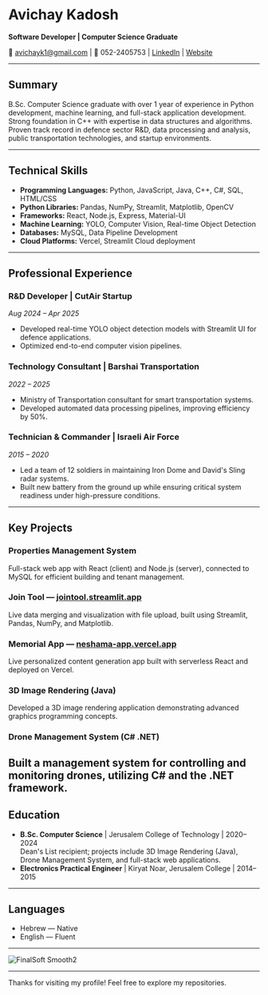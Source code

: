 # Avichay Kadosh  
**Software Developer | Computer Science Graduate**

📧 avichayk1@gmail.com | 📱 052-2405753 | [LinkedIn](https://linkedin.com/in/avichaykadosh) | [Website](https://avichay-website.vercel.app/) 

---

## Summary  
B.Sc. Computer Science graduate with over 1 year of experience in Python development, machine learning, and full-stack application development. Strong foundation in C++ with expertise in data structures and algorithms. Proven track record in defence sector R&D, data processing and analysis, public transportation technologies, and startup environments.

---

## Technical Skills  
- **Programming Languages:** Python, JavaScript, Java, C++, C#, SQL, HTML/CSS  
- **Python Libraries:** Pandas, NumPy, Streamlit, Matplotlib, OpenCV  
- **Frameworks:** React, Node.js, Express, Material-UI  
- **Machine Learning:** YOLO, Computer Vision, Real-time Object Detection  
- **Databases:** MySQL, Data Pipeline Development  
- **Cloud Platforms:** Vercel, Streamlit Cloud deployment

---

## Professional Experience  

### R&D Developer | CutAir Startup  
*Aug 2024 – Apr 2025*  
- Developed real-time YOLO object detection models with Streamlit UI for defence applications.  
- Optimized end-to-end computer vision pipelines.

### Technology Consultant | Barshai Transportation  
*2022 – 2025*  
- Ministry of Transportation consultant for smart transportation systems.  
- Developed automated data processing pipelines, improving efficiency by 50%.

### Technician & Commander | Israeli Air Force  
*2015 – 2020*  
- Led a team of 12 soldiers in maintaining Iron Dome and David's Sling radar systems.  
- Built new battery from the ground up while ensuring critical system readiness under high-pressure conditions.

---

## Key Projects  

### Properties Management System  
Full-stack web app with React (client) and Node.js (server), connected to MySQL for efficient building and tenant management.

### Join Tool — [jointool.streamlit.app](https://jointool.streamlit.app)  
Live data merging and visualization with file upload, built using Streamlit, Pandas, NumPy, and Matplotlib.

### Memorial App — [neshama-app.vercel.app](https://neshama-app.vercel.app)  
Live personalized content generation app built with serverless React and deployed on Vercel.

### 3D Image Rendering (Java)  
Developed a 3D image rendering application demonstrating advanced graphics programming concepts.

### Drone Management System (C# .NET)  
Built a management system for controlling and monitoring drones, utilizing C# and the .NET framework.
---

## Education  

- **B.Sc. Computer Science** | Jerusalem College of Technology | 2020–2024  
  Dean's List recipient; projects include 3D Image Rendering (Java), Drone Management System, and full-stack web applications.  
- **Electronics Practical Engineer** | Kiryat Noar, Jerusalem College | 2014–2015

---

## Languages  
- Hebrew — Native  
- English — Fluent

---

![FinalSoft Smooth2](https://user-images.githubusercontent.com/81593122/172828525-19fc4fd6-f5e6-4c8f-a49d-d2eae6300119.png)

---

Thanks for visiting my profile! Feel free to explore my repositories.
